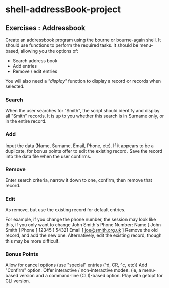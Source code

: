 # shell-addressBook-project

## Exercises : Addressbook
Create an addressbook program using the bourne or bourne-again shell.
It should use functions to perform the required tasks. It should be menu-based, allowing you the options of:

* Search address book
* Add entries
* Remove / edit entries

You will also need a *"display"* function to display a record or records when selected.

### Search
When the user searches for "Smith", the script should identify and display all "Smith" records. It is up to you whether this search is in Surname only, or in the entire record.
### Add
Input the data (Name, Surname, Email, Phone, etc).
If it appears to be a duplicate, for bonus points offer to edit the existing record.
Save the record into the data file when the user confirms.
### Remove
Enter search criteria, narrow it down to one, confirm, then remove that record.
### Edit
As remove, but use the existing record for default entries.

For example, if you change the phone number, the session may look like this, if you only want to change John Smith's Phone Number:
          Name [ John Smith ]
          Phone [ 12345 ] 54321
          Email [ joe@smith.org.uk ]
Remove the old record, and add the new one. Alternatively, edit the existing record, though this may be more difficult.

### Bonus Points
Allow for cancel options (use "special" entries (^d, CR, ^c, etc))
Add "Confirm" option.
Offer interactive / non-interactive modes. (ie, a menu-based version and a command-line (CLI)-based option.
Play with getopt for CLI version.
